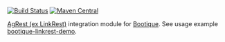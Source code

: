<!--
  Licensed to ObjectStyle LLC under one
  or more contributor license agreements.  See the NOTICE file
  distributed with this work for additional information
  regarding copyright ownership.  The ObjectStyle LLC licenses
  this file to you under the Apache License, Version 2.0 (the
  "License"); you may not use this file except in compliance
  with the License.  You may obtain a copy of the License at

    http://www.apache.org/licenses/LICENSE-2.0

  Unless required by applicable law or agreed to in writing,
  software distributed under the License is distributed on an
  "AS IS" BASIS, WITHOUT WARRANTIES OR CONDITIONS OF ANY
  KIND, either express or implied.  See the License for the
  specific language governing permissions and limitations
  under the License.
  -->

[![Build Status](https://travis-ci.org/bootique/bootique-agrest.svg)](https://travis-ci.org/bootique/bootique-agrest)
[![Maven Central](https://img.shields.io/maven-central/v/io.bootique.linkrest/bootique-linkrest.svg?colorB=brightgreen)](https://search.maven.org/artifact/io.bootique.agrest/bootique-agrest/)

[AgRest (ex LinkRest)](https://github.com/agrestio/agrest) integration module for [Bootique](http://bootique.io).
See usage example [bootique-linkrest-demo](https://github.com/bootique-examples/bootique-linkrest-demo).
